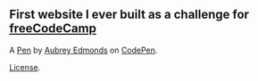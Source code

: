 First website I ever built as a challenge for [freeCodeCamp](https://freecodecamp.org/challenges/build-a-tribute-page)
------------


A [Pen](https://codepen.io/Edelweiss123/pen/GyvpNY) by [Aubrey Edmonds](https://codepen.io/Edelweiss123) on [CodePen](https://codepen.io).

[License](https://codepen.io/Edelweiss123/pen/GyvpNY/license).